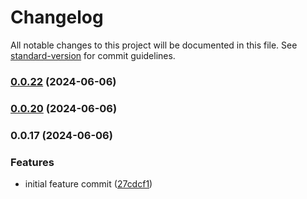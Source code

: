 # Changelog

All notable changes to this project will be documented in this file. See [standard-version](https://github.com/conventional-changelog/standard-version) for commit guidelines.

### [0.0.22](https://github.com/BuilderIO/micro-agent/compare/v0.0.21...v0.0.22) (2024-06-06)

### [0.0.20](https://github.com/BuilderIO/micro-agent/compare/v0.0.19...v0.0.20) (2024-06-06)

### 0.0.17 (2024-06-06)


### Features

* initial feature commit ([27cdcf1](https://github.com/BuilderIO/micro-agent/commit/27cdcf1b522bd4caad61d9043c2ca24ae751ab21))
